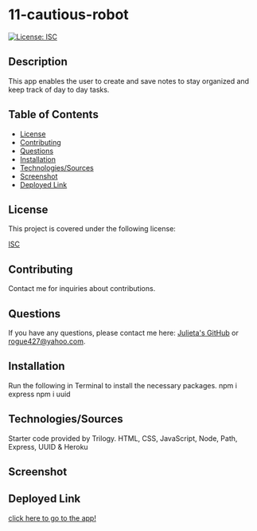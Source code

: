 # 11-cautious-robot
[![License: ISC](https://img.shields.io/badge/License-ISC-blue.svg)](https://opensource.org/licenses/ISC)

## Description

This app enables the user to create and save notes to stay organized and keep track of day to day tasks.

## Table of Contents

- [License](#license)
- [Contributing](#contributing)
- [Questions](#questions)
- [Installation](#installation)
- [Technologies/Sources](#technologies/sources)
- [Screenshot](#screenshot)
- [Deployed Link](#deployment)

## License

This project is covered under the following license:

[ISC](https://www.isc.org/licenses/)

## Contributing

Contact me for inquiries about contributions.

## Questions

If you have any questions, please contact me here: [Julieta's GitHub](https://github.com/JulesMcP) or <rogue427@yahoo.com>.

## Installation
Run the following in Terminal to install the necessary packages.
npm i express
npm i uuid

## Technologies/Sources
Starter code provided by Trilogy.
HTML, CSS, JavaScript, Node, Path, Express, UUID & Heroku

## Screenshot


## Deployed Link

[click here to go to the app!]()
